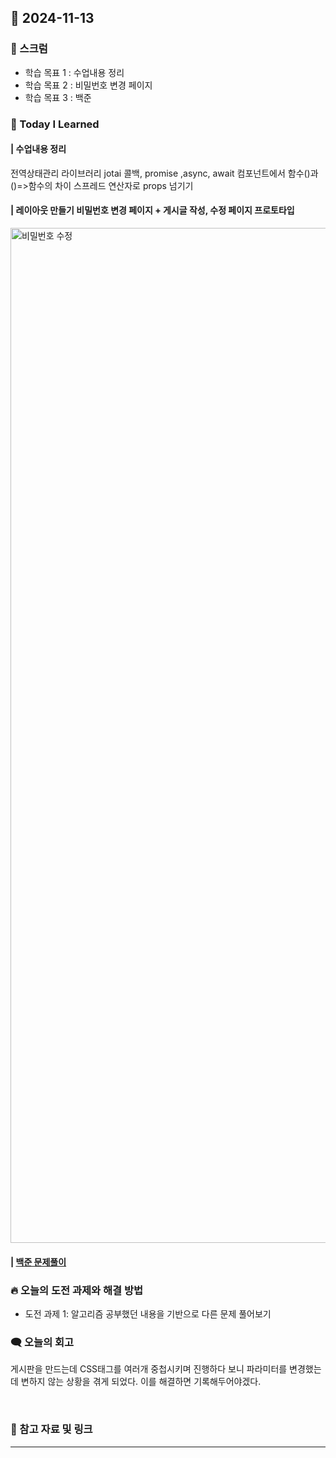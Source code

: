 ## 📆 2024-11-13

### 🔔 스크럼

- 학습 목표 1 : 수업내용 정리
- 학습 목표 2 : 비밀번호 변경 페이지
- 학습 목표 3 : 백준 
  <br/>

### 🚀 Today I Learned

#### | 수업내용 정리
전역상태관리 라이브러리 jotai
콜백, promise ,async, await
컴포넌트에서 함수()과 ()=>함수의 차이
스프레드 연산자로 props 넘기기

#### | 레이아웃 만들기 비밀번호 변경 페이지 + 게시글 작성, 수정 페이지 프로토타입
<img width="1624" alt="비밀번호 수정" src="https://github.com/user-attachments/assets/966acc7f-633f-4c6b-a7ff-16b01caee44f">

#### | [백준  문제풀이]()

### 🔥 오늘의 도전 과제와 해결 방법

- 도전 과제 1: 알고리즘 공부했던 내용을 기반으로 다른 문제 풀어보기
  <br/>

### 🗨️ 오늘의 회고

<!--
- 오늘의 학습 경험에 대한 자유로운 생각이나 느낀 점을 기록합니다.
- 성공적인 점, 개선해야 할 점, 새롭게 시도하고 싶은 방법 등을 포함할 수 있습니다.-->

게시판을 만드는데 CSS태그를 여러개 중첩시키며 진행하다 보니 파라미터를 변경했는데 변하지 않는 상황을 겪게 되었다.
이를 해결하면 기록해두어야겠다.

  <br/>

### 📰 참고 자료 및 링크
---
